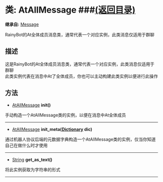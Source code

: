 # 类: AtAllMessage ###[(返回目录)](README.md)  
  
**继承自:** [Message](Message.md)  
  
RainyBot的At全体成员消息类，通常代表一个对应实例，此类消息仅适用于群聊  
  
## 描述  
  
这是RainyBot的At全体成员消息类，通常代表一个对应实例，此类消息仅适用于群聊   
此类实例代表在消息中At了全体成员，你也可以主动构建此类实例以便进行此操作  
  
## 方法 
  
- [AtAllMessage](AtAllMessage.md) **init()**  
  
手动构造一个AtAllMessage类的实例，以便在消息中At全体成员  
  
---  
  
- [AtAllMessage](AtAllMessage.md) **init_meta([Dictionary](https://docs.godotengine.org/en/latest/classes/class_dictionary.html) dic)**  
  
通过机器人协议后端的元数据字典构造一个AtAllMessage类的实例，仅当你知道自己在做什么时才使用  
  
---  
  
- [String](https://docs.godotengine.org/en/latest/classes/class_string.html) **get_as_text()**  
  
将此实例获取为字符串的形式  
  
---  
  

